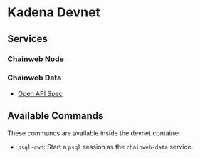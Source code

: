 # Kadena Devnet

## Services

### Chainweb Node

### Chainweb Data

- [Open API Spec](/cwd-spec/)

## Available Commands

These commands are available inside the devnet container

* `psql-cwd`: Start a `psql` session as the `chainweb-data` service.
